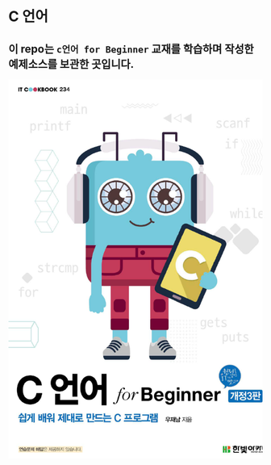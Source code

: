 # C 언어

## 이 repo는  `c언어 for Beginner` 교재를 학습하며 작성한 예제소스를 보관한 곳입니다.

<img src ="images/c_for_beginner.png">






